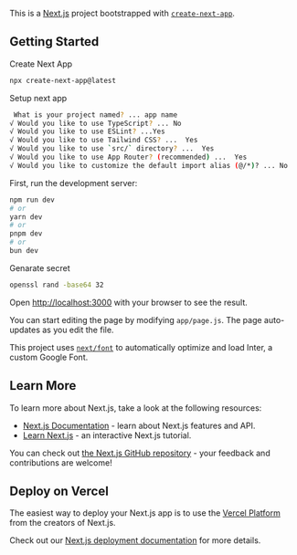 This is a [Next.js](https://nextjs.org/) project bootstrapped with [`create-next-app`](https://github.com/vercel/next.js/tree/canary/packages/create-next-app).

## Getting Started

Create Next App

```bash
npx create-next-app@latest
```

Setup next app

```bash
 What is your project named? ... app name
√ Would you like to use TypeScript? ... No
√ Would you like to use ESLint? ...Yes
√ Would you like to use Tailwind CSS? ...  Yes
√ Would you like to use `src/` directory? ...  Yes
√ Would you like to use App Router? (recommended) ...  Yes
√ Would you like to customize the default import alias (@/*)? ... No
```

First, run the development server:

```bash
npm run dev
# or
yarn dev
# or
pnpm dev
# or
bun dev
```

Genarate secret

```bash
openssl rand -base64 32
```

Open [http://localhost:3000](http://localhost:3000) with your browser to see the result.

You can start editing the page by modifying `app/page.js`. The page auto-updates as you edit the file.

This project uses [`next/font`](https://nextjs.org/docs/basic-features/font-optimization) to automatically optimize and load Inter, a custom Google Font.

## Learn More

To learn more about Next.js, take a look at the following resources:

- [Next.js Documentation](https://nextjs.org/docs) - learn about Next.js features and API.
- [Learn Next.js](https://nextjs.org/learn) - an interactive Next.js tutorial.

You can check out [the Next.js GitHub repository](https://github.com/vercel/next.js/) - your feedback and contributions are welcome!

## Deploy on Vercel

The easiest way to deploy your Next.js app is to use the [Vercel Platform](https://vercel.com/new?utm_medium=default-template&filter=next.js&utm_source=create-next-app&utm_campaign=create-next-app-readme) from the creators of Next.js.

Check out our [Next.js deployment documentation](https://nextjs.org/docs/deployment) for more details.
